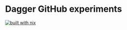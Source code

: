 # Dagger GitHub experiments

[![built with nix](https://builtwithnix.org/badge.svg)](https://builtwithnix.org)
